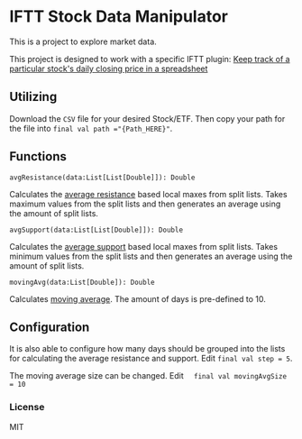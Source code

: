 # IFTT Stock Data Manipulator

This is a project to explore market data.

This project is designed to work with a specific IFTT plugin: [Keep track of a particular stock's daily closing price in a spreadsheet](https://ifttt.com/applets/117304p-keep-track-of-a-particular-stock-s-daily-closing-price-in-a-spreadsheet)

## Utilizing

Download the `CSV` file for your desired Stock/ETF.  Then copy your path for the file into `final val path ="{Path_HERE}"`.


## Functions

`avgResistance(data:List[List[Double]]): Double`

Calculates the [average resistance](http://www.investopedia.com/articles/technical/061801.asp) based local maxes from split lists.  Takes maximum values from the split lists and then generates an average using the amount of split lists.

`avgSupport(data:List[List[Double]]): Double`

Calculates the [average support](http://www.investopedia.com/articles/technical/061801.asp) based local maxes from split lists.  Takes minimum values from the split lists and then generates an average using the amount of split lists.

`movingAvg(data:List[Double]): Double`

Calculates [moving average](http://www.investopedia.com/terms/m/movingaverage.asp).  The amount of days is pre-defined to 10.

## Configuration

It is also able to configure how many days should be grouped into the lists for calculating the average resistance and support.  Edit `final val step = 5`.

The moving average size can be changed. Edit `  final val movingAvgSize = 10`

### License

MIT